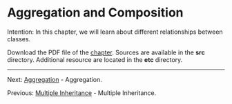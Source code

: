 # Aggregation and Composition

Intention: In this chapter, we will learn about different relationships between classes.

Download the PDF file of the [chapter](chapter_29.pdf). Sources are available in the <b>src</b> directory. 
Additional resource are located in the <b>etc</b> directory.

<hr>

Next: [Aggregation](chapter_30.md "Aggregation") - Aggregation.

Previous: [Multiple Inheritance](chapter_28.md "Multiple Inheritance") - Multiple Inheritance.